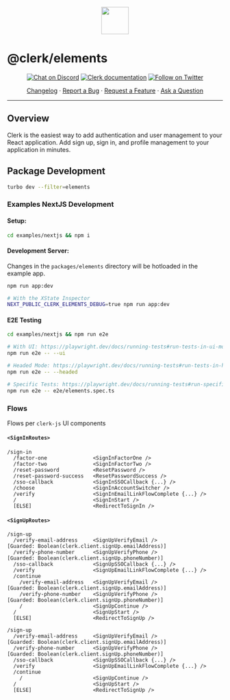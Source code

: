 <p align="center">
  <a href="https://clerk.com?utm_source=github&utm_medium=clerk_elements" target="_blank" rel="noopener noreferrer">
    <picture>
      <source media="(prefers-color-scheme: dark)" srcset="https://images.clerk.com/static/logo-dark-mode-400x400.png">
      <img src="https://images.clerk.com/static/logo-light-mode-400x400.png" height="64">
    </picture>
  </a>
  <br />
</p>

# @clerk/elements

<div align="center">

[![Chat on Discord](https://img.shields.io/discord/856971667393609759.svg?logo=discord)](https://clerk.com/discord)
[![Clerk documentation](https://img.shields.io/badge/documentation-clerk-green.svg)](https://clerk.com/docs?utm_source=github&utm_medium=clerk_elements)
[![Follow on Twitter](https://img.shields.io/twitter/follow/ClerkDev?style=social)](https://twitter.com/intent/follow?screen_name=ClerkDev)

[Changelog](https://github.com/clerk/javascript/blob/main/packages/elements/CHANGELOG.md)
·
[Report a Bug](https://github.com/clerk/javascript/issues/new?assignees=&labels=needs-triage&projects=&template=BUG_REPORT.yml)
·
[Request a Feature](https://github.com/clerk/javascript/issues/new?assignees=&labels=feature-request&projects=&template=FEATURE_REQUEST.yml)
·
[Ask a Question](https://github.com/clerk/javascript/discussions)

</div>

---

## Overview

Clerk is the easiest way to add authentication and user management to your React application. Add sign up, sign in, and profile management to your application in minutes.

## Package Development

```sh
turbo dev --filter=elements
```

### Examples NextJS Development

#### Setup:

```sh
cd examples/nextjs && npm i
```

#### Development Server:

Changes in the `packages/elements` directory will be hotloaded in the example app.

```sh
npm run app:dev

# With the XState Inspector
NEXT_PUBLIC_CLERK_ELEMENTS_DEBUG=true npm run app:dev
```

#### E2E Testing

```sh
cd examples/nextjs && npm run e2e

# With UI: https://playwright.dev/docs/running-tests#run-tests-in-ui-mode
npm run e2e -- --ui

# Headed Mode: https://playwright.dev/docs/running-tests#run-tests-in-headed-mode
npm run e2e -- --headed

# Specific Tests: https://playwright.dev/docs/running-tests#run-specific-tests
npm run e2e -- e2e/elements.spec.ts
```

### Flows

Flows per `clerk-js` UI components

#### `<SignInRoutes>`

```
/sign-in
  /factor-one               <SignInFactorOne />
  /factor-two               <SignInFactorTwo />
  /reset-password           <ResetPassword />
  /reset-password-success   <ResetPasswordSuccess />
  /sso-callback             <SignInSSOCallback {...} />
  /choose                   <SignInAccountSwitcher />
  /verify                   <SignInEmailLinkFlowComplete {...} />
  /                         <SignInStart />
  [ELSE]                    <RedirectToSignIn />
```

#### `<SignUpRoutes>`

```
/sign-up
  /verify-email-address     <SignUpVerifyEmail />                 [Guarded: Boolean(clerk.client.signUp.emailAddress)]
  /verify-phone-number      <SignUpVerifyPhone />                 [Guarded: Boolean(clerk.client.signUp.phoneNumber)]
  /sso-callback             <SignUpSSOCallback {...} />
  /verify                   <SignUpEmailLinkFlowComplete {...} />
  /continue
    /verify-email-address   <SignUpVerifyEmail />                 [Guarded: Boolean(clerk.client.signUp.emailAddress)]
    /verify-phone-number    <SignUpVerifyPhone />                 [Guarded: Boolean(clerk.client.signUp.phoneNumber)]
    /                       <SignUpContinue />
  /                         <SignUpStart />
  [ELSE]                    <RedirectToSignUp />

/sign-up
  /verify-email-address     <SignUpVerifyEmail />                 [Guarded: Boolean(clerk.client.signUp.emailAddress)]
  /verify-phone-number      <SignUpVerifyPhone />                 [Guarded: Boolean(clerk.client.signUp.phoneNumber)]
  /sso-callback             <SignUpSSOCallback {...} />
  /verify                   <SignUpEmailLinkFlowComplete {...} />
  /continue
    /                       <SignUpContinue />
  /                         <SignUpStart />
  [ELSE]                    <RedirectToSignUp />
```
